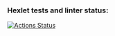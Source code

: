 ### Hexlet tests and linter status:
[![Actions Status](https://github.com/AleksKen/java-project-99/actions/workflows/hexlet-check.yml/badge.svg)](https://github.com/AleksKen/java-project-99/actions)